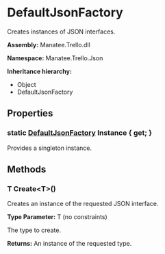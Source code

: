 # DefaultJsonFactory

Creates instances of JSON interfaces.

**Assembly:** Manatee.Trello.dll

**Namespace:** Manatee.Trello.Json

**Inheritance hierarchy:**

- Object
- DefaultJsonFactory

## Properties

### static [DefaultJsonFactory](DefaultJsonFactory#defaultjsonfactory) Instance { get; }

Provides a singleton instance.

## Methods

### T Create&lt;T&gt;()

Creates an instance of the requested JSON interface.

**Type Parameter:** T (no constraints)

The type to create.

**Returns:** An instance of the requested type.

